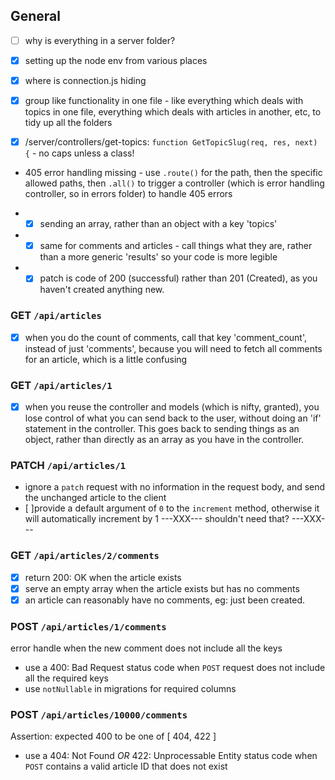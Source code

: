 ## General

- [ ] why is everything in a server folder?
- [x] setting up the node env from various places
- [x] where is connection.js hiding
- [x] group like functionality in one file - like everything which deals with topics in one file, everything which deals with articles in another, etc, to tidy up all the folders

- [x] /server/controllers/get-topics:
      `function GetTopicSlug(req, res, next) {` - no caps unless a class!

- 405 error handling missing - use `.route()` for the path, then the specific allowed paths, then `.all()` to trigger a controller (which is error handling controller, so in errors folder) to handle 405 errors

* - [x] sending an array, rather than an object with a key 'topics'
* - [x] same for comments and articles - call things what they are, rather than a more generic 'results' so your code is more legible

* - [x] patch is code of 200 (successful) rather than 201 (Created), as you haven't created anything new.

### GET `/api/articles`

- [x] when you do the count of comments, call that key 'comment_count', instead of just 'comments', because you will need to fetch all comments for an article, which is a little confusing

### GET `/api/articles/1`

- [x] when you reuse the controller and models (which is nifty, granted), you lose control of what you can send back to the user, without doing an 'if' statement in the controller. This goes back to sending things as an object, rather than directly as an array as you have in the controller.

### PATCH `/api/articles/1`

- ignore a `patch` request with no information in the request body, and send the unchanged article to the client
- [ ]provide a default argument of `0` to the `increment` method, otherwise it will automatically increment by 1
  ---XXX--- shouldn't need that? ---XXX---

### GET `/api/articles/2/comments`

- [x] return 200: OK when the article exists
- [x] serve an empty array when the article exists but has no comments
- [x] an article can reasonably have no comments, eg: just been created.

### POST `/api/articles/1/comments`

error handle when the new comment does not include all the keys

- use a 400: Bad Request status code when `POST` request does not include all the required keys
- use `notNullable` in migrations for required columns

### POST `/api/articles/10000/comments`

Assertion: expected 400 to be one of [ 404, 422 ]

- use a 404: Not Found _OR_ 422: Unprocessable Entity status code when `POST` contains a valid article ID that does not exist
